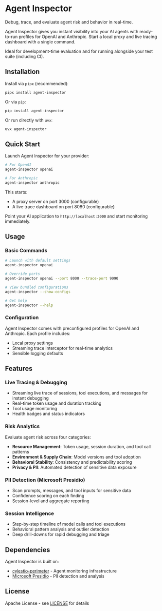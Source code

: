 # Agent Inspector

Debug, trace, and evaluate agent risk and behavior in real-time.

Agent Inspector gives you instant visibility into your AI agents with ready-to-run profiles for OpenAI and Anthropic. Start a local proxy and live tracing dashboard with a single command.

Ideal for development-time evaluation and for running alongside your test suite (including CI).

## Installation

Install via `pipx` (recommended):

```bash
pipx install agent-inspector
```

Or via `pip`:

```bash
pip install agent-inspector
```

Or run directly with `uvx`:

```bash
uvx agent-inspector
```

## Quick Start

Launch Agent Inspector for your provider:

```bash
# For OpenAI
agent-inspector openai

# For Anthropic
agent-inspector anthropic
```

This starts:
- A proxy server on port 3000 (configurable)
- A live trace dashboard on port 8080 (configurable)

Point your AI application to `http://localhost:3000` and start monitoring immediately.

## Usage

### Basic Commands

```bash
# Launch with default settings
agent-inspector openai

# Override ports
agent-inspector openai --port 8000 --trace-port 9090

# View bundled configurations
agent-inspector --show-configs

# Get help
agent-inspector --help
```

### Configuration

Agent Inspector comes with preconfigured profiles for OpenAI and Anthropic. Each profile includes:
- Local proxy settings
- Streaming trace interceptor for real-time analytics
- Sensible logging defaults

## Features

### Live Tracing & Debugging
- Streaming live trace of sessions, tool executions, and messages for instant debugging
- Real-time token usage and duration tracking
- Tool usage monitoring
- Health badges and status indicators

### Risk Analytics
Evaluate agent risk across four categories:
- **Resource Management**: Token usage, session duration, and tool call patterns
- **Environment & Supply Chain**: Model versions and tool adoption
- **Behavioral Stability**: Consistency and predictability scoring
- **Privacy & PII**: Automated detection of sensitive data exposure

### PII Detection (Microsoft Presidio)
- Scan prompts, messages, and tool inputs for sensitive data
- Confidence scoring on each finding
- Session-level and aggregate reporting

### Session Intelligence
- Step-by-step timeline of model calls and tool executions
- Behavioral pattern analysis and outlier detection
- Deep drill-downs for rapid debugging and triage

## Dependencies

Agent Inspector is built on:
- [cylestio-perimeter](https://pypi.org/project/cylestio-perimeter/) - Agent monitoring infrastructure
- [Microsoft Presidio](https://microsoft.github.io/presidio/) - PII detection and analysis

## License

Apache License - see [LICENSE](LICENSE) for details

